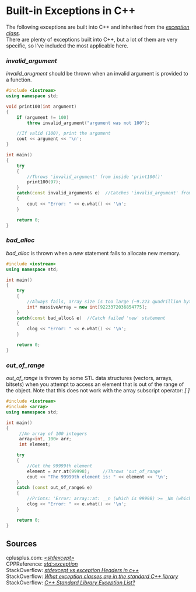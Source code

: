 # Built-in Exceptions in C++
The following exceptions are built into C++ and inherited from the [_exception class_](https://en.cppreference.com/w/cpp/error/exception). <br />
There are plenty of exceptions built into C++, but a lot of them are very specific, so I've included the most applicable here.

### _invalid\_argument_
_invalid\_arugment_ should be thrown when an invalid argument is provided to a function.

```C++
#include <iostream>
using namespace std;

void print100(int argument)
{
    if (argument != 100)
        throw invalid_argument("argument was not 100");

    //If valid (100), print the argument
    cout << argument << '\n';
}

int main()
{
    try
    {
        //Throws 'invalid_argument' from inside 'print100()'
        print100(97);
    }
    catch(const invalid_argument& e)  //Catches 'invalid_argument' from 'print100()'
    {
        cout << "Error: " << e.what() << '\n';
    }

    return 0;
}
```

### _bad\_alloc_
_bad\_alloc_ is thrown when a _new_ statement fails to allocate new memory.

```C++
#include <iostream>
using namespace std;

int main()
{
    try
    {
        //Always fails, array size is too large (~9.223 quadrillion bytes or 8 petabytes)
        int* massiveArray = new int[9223372036854775];
    }
    catch(const bad_alloc& e)  //Catch failed 'new' statement
    {
        clog << "Error: " << e.what() << '\n';
    }

    return 0;
}
```

### _out\_of\_range_
_out\_of\_range_ is thrown by some STL data structures (vectors, arrays, bitsets) when you attempt to access an element that is out of the range of the object.
Note that this does not work with the array subscript operator: _[ ]_

```C++
#include <iostream>
#include <array>
using namespace std;

int main()
{
     //An array of 100 integers
     array<int, 100> arr;
     int element;

    try
    {
        //Get the 99999th element
        element = arr.at(99998);     //Throws 'out_of_range'
        cout << "The 99999th element is: " << element << '\n';
    }
    catch (const out_of_range& e)
    {
        //Prints: 'Error: array::at: __n (which is 99998) >= _Nm (which is 100)'
        clog << "Error: " << e.what() << '\n';
    }

    return 0;
}
```

## Sources
cplusplus.com: [_\<stdexcept\>_](https://www.cplusplus.com/reference/stdexcept/) <br />
CPPReference: [_std::exception_](https://en.cppreference.com/w/cpp/error/exception) <br />
StackOverflow: [_stdexcept vs exception Headers in c++_](https://stackoverflow.com/questions/25163105/stdexcept-vs-exception-headers-in-c) <br />
StackOverflow: [_What exception classes are in the standard C++ library_](https://stackoverflow.com/questions/11938979/what-exception-classes-are-in-the-standard-c-library) <br />
StackOverflow: [_C++ Standard Library Exception List?_](https://stackoverflow.com/questions/2843820/c-standard-library-exception-list?noredirect=1&lq=1) <br />
